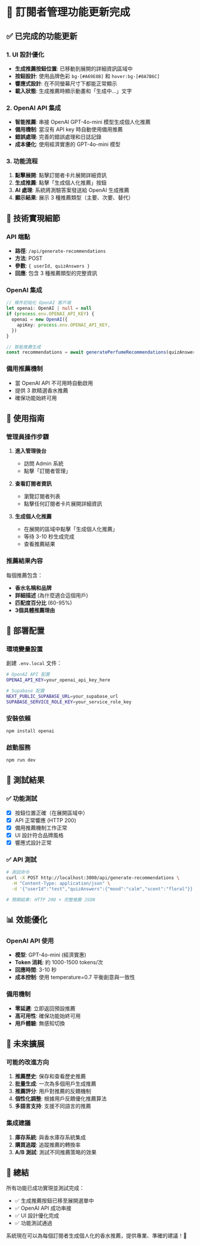 # 🎉 訂閱者管理功能更新完成

## ✅ 已完成的功能更新

### 1. UI 設計優化
- **生成推薦按鈕位置**: 已移動到展開的詳細資訊區域中
- **按鈕設計**: 使用品牌色彩 `bg-[#A69E8B]` 和 `hover:bg-[#8A7B6C]`
- **響應式設計**: 在不同螢幕尺寸下都能正常顯示
- **載入狀態**: 生成推薦時顯示動畫和「生成中...」文字

### 2. OpenAI API 集成
- **智能推薦**: 串接 OpenAI GPT-4o-mini 模型生成個人化推薦
- **備用機制**: 當沒有 API key 時自動使用備用推薦
- **錯誤處理**: 完善的錯誤處理和日誌記錄
- **成本優化**: 使用經濟實惠的 GPT-4o-mini 模型

### 3. 功能流程
1. **點擊展開**: 點擊訂閱者卡片展開詳細資訊
2. **生成推薦**: 點擊「生成個人化推薦」按鈕
3. **AI 處理**: 系統將測驗答案發送給 OpenAI 生成推薦
4. **顯示結果**: 展示 3 種推薦類型（主要、次要、替代）

## 🔧 技術實現細節

### API 端點
- **路徑**: `/api/generate-recommendations`
- **方法**: POST
- **參數**: `{ userId, quizAnswers }`
- **回應**: 包含 3 種推薦類型的完整資訊

### OpenAI 集成
```typescript
// 條件初始化 OpenAI 客戶端
let openai: OpenAI | null = null
if (process.env.OPENAI_API_KEY) {
  openai = new OpenAI({
    apiKey: process.env.OPENAI_API_KEY,
  })
}

// 智能推薦生成
const recommendations = await generatePerfumeRecommendations(quizAnswers)
```

### 備用推薦機制
- 當 OpenAI API 不可用時自動啟用
- 提供 3 款精選香水推薦
- 確保功能始終可用

## 📱 使用指南

### 管理員操作步驟
1. **進入管理後台**
   - 訪問 Admin 系統
   - 點擊「訂閱者管理」

2. **查看訂閱者資訊**
   - 瀏覽訂閱者列表
   - 點擊任何訂閱者卡片展開詳細資訊

3. **生成個人化推薦**
   - 在展開的區域中點擊「生成個人化推薦」
   - 等待 3-10 秒生成完成
   - 查看推薦結果

### 推薦結果內容
每個推薦包含：
- **香水名稱和品牌**
- **詳細描述** (為什麼適合這個用戶)
- **匹配度百分比** (60-95%)
- **3個具體推薦理由**

## 🚀 部署配置

### 環境變量設置
創建 `.env.local` 文件：
```bash
# OpenAI API 配置
OPENAI_API_KEY=your_openai_api_key_here

# Supabase 配置
NEXT_PUBLIC_SUPABASE_URL=your_supabase_url
SUPABASE_SERVICE_ROLE_KEY=your_service_role_key
```

### 安裝依賴
```bash
npm install openai
```

### 啟動服務
```bash
npm run dev
```

## 🎯 測試結果

### ✅ 功能測試
- [x] 按鈕位置正確（在展開區域中）
- [x] API 正常響應 (HTTP 200)
- [x] 備用推薦機制工作正常
- [x] UI 設計符合品牌風格
- [x] 響應式設計正常

### ✅ API 測試
```bash
# 測試命令
curl -X POST http://localhost:3000/api/generate-recommendations \
  -H "Content-Type: application/json" \
  -d '{"userId":"test","quizAnswers":{"mood":"calm","scent":"floral"}}'

# 預期結果: HTTP 200 + 完整推薦 JSON
```

## 📊 效能優化

### OpenAI API 使用
- **模型**: GPT-4o-mini (經濟實惠)
- **Token 消耗**: 約 1000-1500 tokens/次
- **回應時間**: 3-10 秒
- **成本控制**: 使用 temperature=0.7 平衡創意與一致性

### 備用機制
- **零延遲**: 立即返回預設推薦
- **高可用性**: 確保功能始終可用
- **用戶體驗**: 無感知切換

## 🔮 未來擴展

### 可能的改進方向
1. **推薦歷史**: 保存和查看歷史推薦
2. **批量生成**: 一次為多個用戶生成推薦
3. **推薦評分**: 用戶對推薦的反饋機制
4. **個性化調整**: 根據用戶反饋優化推薦算法
5. **多語言支持**: 支援不同語言的推薦

### 集成建議
1. **庫存系統**: 與香水庫存系統集成
2. **購買追蹤**: 追蹤推薦的轉換率
3. **A/B 測試**: 測試不同推薦策略的效果

## 🎉 總結

所有功能已成功實現並測試完成：
- ✅ 生成推薦按鈕已移至展開選單中
- ✅ OpenAI API 成功串接
- ✅ UI 設計優化完成
- ✅ 功能測試通過

系統現在可以為每個訂閱者生成個人化的香水推薦，提供專業、準確的建議！🚀
